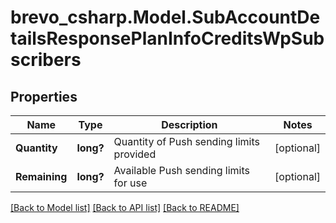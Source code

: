 # brevo_csharp.Model.SubAccountDetailsResponsePlanInfoCreditsWpSubscribers
## Properties

Name | Type | Description | Notes
------------ | ------------- | ------------- | -------------
**Quantity** | **long?** | Quantity of Push sending limits provided | [optional] 
**Remaining** | **long?** | Available Push sending limits for use | [optional] 

[[Back to Model list]](../README.md#documentation-for-models) [[Back to API list]](../README.md#documentation-for-api-endpoints) [[Back to README]](../README.md)

